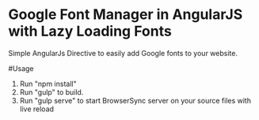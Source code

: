 # Google Font Manager in AngularJS with Lazy Loading Fonts
Simple AngularJs Directive to easily add Google fonts to your website.

#Usage
1. Run "npm install" 
2. Run "gulp" to build.
3. Run "gulp serve" to start BrowserSync server on your source files with live reload

